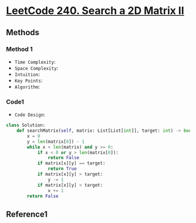 # [LeetCode 240. Search a 2D Matrix II](https://leetcode-cn.com/problems/search-a-2d-matrix-ii/)

## Methods

### Method 1

* `Time Complexity`:
* `Space Complexity`:
* `Intuition`:
* `Key Points`:
* `Algorithm`:

### Code1

* `Code Design`:

```python
class Solution:
    def searchMatrix(self, matrix: List[List[int]], target: int) -> bool:
        x = 0
        y = len(matrix[0]) - 1
        while x < len(matrix) and y >= 0:
            if x < 0 or y > len(matrix[0]):
                return False
            if matrix[x][y] == target:
                return True
            if matrix[x][y] > target:
                y -= 1
            if matrix[x][y] < target:
                x += 1
        return False
```

## Reference1